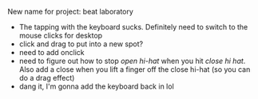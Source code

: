 New name for project: beat laboratory 


- The tapping with the keyboard sucks. Definitely need to switch to the mouse clicks for desktop
- click and drag to put into a new spot?
- need to add onclick
- need to figure out how to stop *open hi-hat* when you hit *close hi hat*. Also add a close when you lift a finger off the close hi-hat (so you can do a drag effect)
- dang it, I'm gonna add the keyboard back in lol